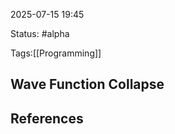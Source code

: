 2025-07-15 19:45

Status: #alpha

Tags:[[Programming]]


## Wave Function Collapse



## References
